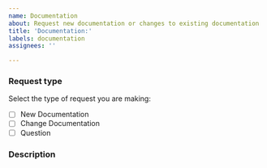 ```yaml
---
name: Documentation
about: Request new documentation or changes to existing documentation
title: 'Documentation:'
labels: documentation
assignees: ''

---
```


### Request type
Select the type of request you are making:
- [ ] New Documentation
- [ ] Change Documentation
- [ ] Question

### Description
